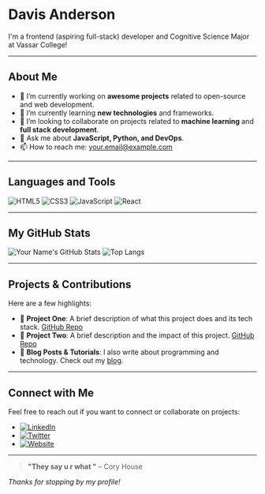 <!-- Header / Hero Section -->
# Davis Anderson
I'm a frontend (aspiring full-stack) developer and Cognitive Science Major at Vassar College!

---

<!-- About Me Section -->
## About Me
- 🔭 I’m currently working on **awesome projects** related to open-source and web development.
- 🌱 I’m currently learning **new technologies** and frameworks.
- 👯 I’m looking to collaborate on projects related to **machine learning** and **full stack development**.
- 💬 Ask me about **JavaScript, Python, and DevOps**.
- 📫 How to reach me: [your.email@example.com](mailto:your.email@example.com)

---

<!-- Languages & Tools Section -->
## Languages and Tools
![HTML5](https://img.shields.io/badge/HTML5-E34F26?style=for-the-badge&logo=html5&logoColor=white)
![CSS3](https://img.shields.io/badge/CSS3-1572B6?style=for-the-badge&logo=css3)
![JavaScript](https://img.shields.io/badge/JavaScript-F7DF1E?style=for-the-badge&logo=javascript&logoColor=black)
![React](https://img.shields.io/badge/React-61DAFB?style=for-the-badge&logo=react&logoColor=black)

---

<!-- GitHub Stats Section -->
## My GitHub Stats
<!-- You can use GitHub Readme Stats to show off your coding stats -->
![Your Name's GitHub Stats](https://github-readme-stats.vercel.app/api?username=davisanderson11&show_icons=true&theme=radical)
![Top Langs](https://github-readme-stats.vercel.app/api/top-langs/?username=davisanderson11&layout=compact&theme=radical)

---

<!-- Projects Section -->
## Projects & Contributions
Here are a few highlights:
- 🔧 **Project One**: A brief description of what this project does and its tech stack. [GitHub Repo](https://github.com/yourusername/project-one)
- 🌟 **Project Two**: A brief description and the impact of this project. [GitHub Repo](https://github.com/yourusername/project-two)
- 📝 **Blog Posts & Tutorials**: I also write about programming and technology. Check out my [blog](https://yourblog.com).

---

<!-- Contact Section -->
## Connect with Me
Feel free to reach out if you want to connect or collaborate on projects:

- [![LinkedIn](https://img.shields.io/badge/LinkedIn-0077B5?style=for-the-badge&logo=linkedin&logoColor=white)](https://www.linkedin.com/in/yourprofile)
- [![Twitter](https://img.shields.io/badge/Twitter-1DA1F2?style=for-the-badge&logo=twitter&logoColor=white)](https://twitter.com/yourprofile)
- [![Website](https://img.shields.io/badge/Portfolio-000000?style=for-the-badge&logo=about.me&logoColor=white)](https://www.andersd.org)

---

<!-- Footer Section -->
> **"They say u r what "** – Cory House

*Thanks for stopping by my profile!*
